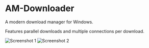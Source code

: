 # AM-Downloader
A modern download manager for Windows.

Features parallel downloads and multiple connections per download.

<img src="https://github.com/antikmozib/AM-Downloader/blob/master/Screenshot01.jpg?raw=true" title="Screenshot 1" alt="Screenshot 1">
<img src="https://github.com/antikmozib/AM-Downloader/blob/master/Screenshot02.jpg?raw=true" title="Screenshot 2" alt="Screenshot 2">
